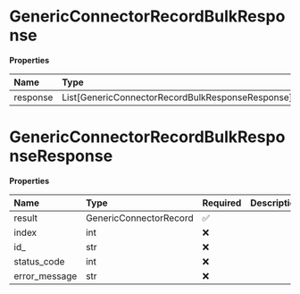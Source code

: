 # GenericConnectorRecordBulkResponse

**Properties**

| Name     | Type                                             | Required | Description |
| :------- | :----------------------------------------------- | :------- | :---------- |
| response | List[GenericConnectorRecordBulkResponseResponse] | ❌       |             |

# GenericConnectorRecordBulkResponseResponse

**Properties**

| Name          | Type                   | Required | Description |
| :------------ | :--------------------- | :------- | :---------- |
| result        | GenericConnectorRecord | ✅       |             |
| index         | int                    | ❌       |             |
| id\_          | str                    | ❌       |             |
| status_code   | int                    | ❌       |             |
| error_message | str                    | ❌       |             |


